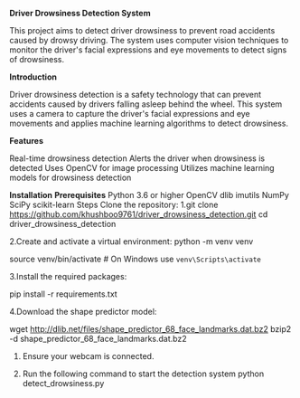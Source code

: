 
**Driver Drowsiness Detection System**

This project aims to detect driver drowsiness to prevent road accidents caused by drowsy driving. 
The system uses computer vision techniques to monitor the driver's facial expressions and eye movements to detect signs of drowsiness.


**Introduction**

Driver drowsiness detection is a safety technology that can prevent accidents caused by drivers falling asleep behind the wheel.
This system uses a camera to capture the driver's facial expressions and eye movements and applies machine learning algorithms to detect drowsiness.

**Features**

Real-time drowsiness detection
Alerts the driver when drowsiness is detected
Uses OpenCV for image processing
Utilizes machine learning models for drowsiness detection

**Installation**
**Prerequisites**
Python 3.6 or higher
OpenCV
dlib
imutils
NumPy
SciPy
scikit-learn
Steps
Clone the repository:
1.git clone https://github.com/khushboo9761/driver_drowsiness_detection.git
cd driver_drowsiness_detection

2.Create and activate a virtual environment:
python -m venv venv

source venv/bin/activate   # On Windows use `venv\Scripts\activate`

3.Install the required packages:

pip install -r requirements.txt

4.Download the shape predictor model:

wget http://dlib.net/files/shape_predictor_68_face_landmarks.dat.bz2
bzip2 -d shape_predictor_68_face_landmarks.dat.bz2

1. Ensure your webcam is connected.

2. Run the following command to start the detection system
   python detect_drowsiness.py
